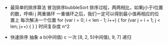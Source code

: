 - 最简单的排序算法
  冒泡排序bubbleSort
    排序过程，两两相比，如果j小于i位置的数，呼唤i j
    两重循环
    一重循环之后，我们一定可以得到最小值再相应的位置上
    每次解决一个位置
    for (var i = 0; i < len - 1; i++) {
      for (var j = i + 1; j < len; j++) {
      }
    }
    时间复杂度 n^2

- 快速排序
  抽象 a b(中间值) c  一次
  [8, 2, 5(中间值), 9, 7]
  递归
